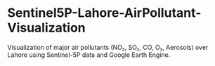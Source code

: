 # Sentinel5P-Lahore-AirPollutant-Visualization
Visualization of major air pollutants (NO₂, SO₂, CO, O₃, Aerosols) over Lahore using Sentinel-5P data and Google Earth Engine.
